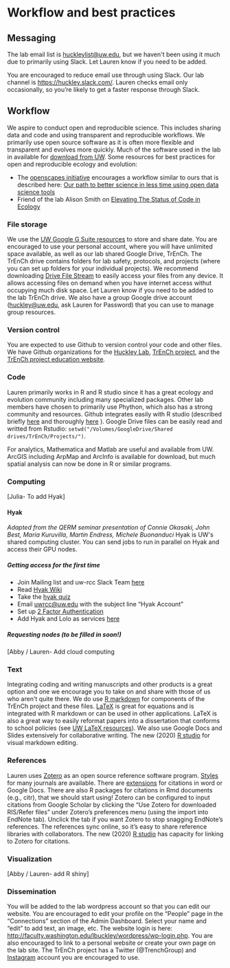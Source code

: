 # Workflow and best practices

## Messaging 
The lab email list is huckleylist@uw.edu, but we haven't been using it much due to primarily using Slack.  Let Lauren know if you need to be added.

You are encouraged to reduce email use through using Slack. Our lab channel is https://huckley.slack.com/.  Lauren checks email only occasionally, so you’re likely to get a faster response through Slack.

## Workflow
We aspire to conduct open and reproducible science. This includes sharing data and code and using transparent and reproducible workflows. We primarily use open source software as it is often more flexible and transparent and evolves more quickly. Much of the software used in the lab in available for [download from UW](https://itconnect.uw.edu/wares/uware/). Some resources for best practices for open and reproducible ecology and evolution:
* The [openscapes initiative](https://www.openscapes.org/) encourages a workflow similar to ours that is described here: [Our path to better science in less time using open data science tools](https://www.nature.com/articles/s41559-017-0160)
* Friend of the lab Alison Smith on [Elevating The Status of Code in Ecology](https://www.sciencedirect.com/science/article/pii/S0169534715002906)

### File storage
We use the [UW Google G Suite resources](https://itconnect.uw.edu/connect/email/google-apps/) to store and share date. You are encouraged to use your personal account, where you will have unlimited space available, as well as our lab shared Google Drive, TrEnCh. The TrEnCh drive contains folders for lab safety, protocols, and projects (where you can set up folders for your individual projects). We recommend downloading [Drive File Stream](https://www.google.com/drive/download/) to easily access your files from any device. It allows accessing files on demand when you have internet access withut occupying much disk space. Let Lauren know if you need to be added to the lab TrEnCh drive. We also have a group Google drive account (huckley@uw.edu, ask Lauren for Password) that you can use to manage group resources. 

### Version control
You are expected to use Github to version control your code and other files.  We have Github organizations for the [Huckley Lab](https://github.com/HuckleyLab), [TrEnCh project](https://github.com/trenchproject/), and the [TrEnCh project education website](https://github.com/trench-ed).

### Code
Lauren primarily works in R and R studio since it has a great ecology and evolution community including many specialized packages. Other lab members have chosen to primarily use Phython, which also has a strong community and resources. Github integrates easily with R studio (described briefly [here](http://www.molecularecologist.com/2013/11/using-github-with-r-and-rstudio/) and thoroughly [here](https://happygitwithr.com/) ). Google Drive files can be easily read and writted from Rstudio: `setwd("/Volumes/GoogleDrive/Shared drives/TrEnCh/Projects/")`. 

For analytics, Mathematica and Matlab are useful and available from UW. ArcGIS including ArpMap and ArcInfo is available for download, but much spatial analysis can now be done in R or similar programs.

### Computing
[Julia- To add Hyak]
#### Hyak
_Adapted from the QERM seminar presentation of Connie Okasaki, John Best, Maria Kuruvilla, Martin Endress, Michele Buonanduci_
Hyak is UW's shared computing cluster. You can send jobs to run in parallel on Hyak and access their GPU nodes.
##### Getting access for the first time
* Join Mailing list and uw-rcc Slack Team [here](http://mailman12.u.washington.edu/mailman/listinfo/hpc-list)
* Read [Hyak Wiki](https://wiki.cac.washington.edu/display/hyakusers/WIKI+for+Hyak+users)
* Take the [hyak quiz](http://depts.washington.edu/uwrcc/getting-started-2/getting-started/)
* Email uwrcc@uw.edu with the subject line “Hyak Account”
* Set up [2 Factor Authentication](https://itconnect.uw.edu/security/uw-netids/2fa/)
* Add Hyak and Lolo as services [here](https://uwnetid.washington.edu/manage/)
##### Requesting nodes (to be filled in soon!)
[Abby / Lauren- Add cloud computing

### Text
Integrating coding and writing manuscripts and other products is a great option and one we encourage you to take on and share with those of us who aren't quite there. We do use [R markdown](https://rmarkdown.rstudio.com/articles_intro.html) for components of the TrEnCh project and these files. [LaTeX](https://www.latex-project.org/) is great for equations and is integrated with R markdown or can be used in other applications. LaTeX is also a great way to easily reformat papers into a dissertation that conforms to school policies (see [UW LaTeX resources](http://staff.washington.edu/fox/tex/uwthesis.shtml)). We also use Google Docs and Slides extensively for collaborative writing. The new (2020) [R studio](https://www.r-bloggers.com/2020/09/rstudio-v1-4-preview-visual-markdown-editing/) for visual markdown editing.

### References
Lauren uses [Zotero](https://www.zotero.org/) as an open source reference software program. [Styles](https://www.zotero.org/styles) for many journals are available. There are [extensions](https://www.zotero.org/support/word_processor_integration) for citations in word or Google Docs. There are also R packages for citations in Rmd documents (e.g., citr), that we should start using! Zotero can be configured to input citations from Google Scholar by clicking the “Use Zotero for downloaded RIS/Refer files” under Zotero’s preferences menu (using the import into EndNote tab). Unclick the tab if you want Zotero to stop snagging EndNote’s references. The references sync online, so it’s easy to share reference libraries with collaborators. The new (2020) [R studio](https://www.r-bloggers.com/2020/11/rstudio-1-4-preview-citations/) has capacity for linking to Zotero for citations.

### Visualization
[Abby / Lauren- add R shiny]

### Dissemination
You will be added to the lab wordpress account so that you can edit our website.  You are encouraged to edit your profile on the “People” page in the “Connections” section of the Admin Dashboard.  Select your name and “edit” to add text, an image, etc. The website login is here: http://faculty.washington.edu/lbuckley/wordpress/wp-login.php. You are also encouraged to link to a personal website or create your own page on the lab site. The TrEnCh project has a Twitter (@TrenchGroup) and [Instagram](https://www.instagram.com/trenchproject/) account you are encouraged to use.




